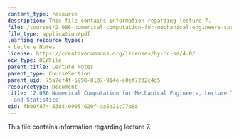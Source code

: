 ```yaml
---
content_type: resource
description: This file contains information regarding lecture 7.
file: /courses/2-086-numerical-computation-for-mechanical-engineers-spring-2013/fb09f87483840905620faa5a21c77b88_MIT2_086S13_lecture7.pdf
file_type: application/pdf
learning_resource_types:
- Lecture Notes
license: https://creativecommons.org/licenses/by-nc-sa/4.0/
ocw_type: OCWFile
parent_title: Lecture Notes
parent_type: CourseSection
parent_uid: 75a7ef4f-5998-8137-914e-e0ef7232c4d5
resourcetype: Document
title: '2.086 Numerical Computation for Mechanical Engineers, Lecture 7: Probability
  and Statistics'
uid: fb09f874-8384-0905-620f-aa5a21c77b88
---
```

This file contains information regarding lecture 7.